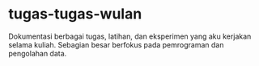 # tugas-tugas-wulan
Dokumentasi berbagai tugas, latihan, dan eksperimen yang aku kerjakan selama kuliah. Sebagian besar berfokus pada pemrograman dan pengolahan data.
